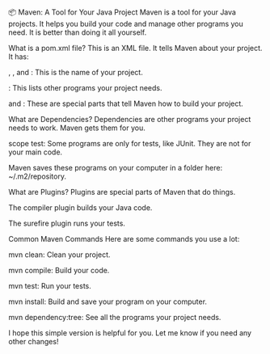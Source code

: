 📦 Maven: A Tool for Your Java Project
Maven is a tool for your Java projects. It helps you build your code and manage other programs you need. It is better than doing it all yourself.

What is a pom.xml file?
This is an XML file. It tells Maven about your project. It has:

<groupId>, <artifactId>, and <version>: This is the name of your project.

<dependencies>: This lists other programs your project needs.

<build> and <plugins>: These are special parts that tell Maven how to build your project.

What are Dependencies?
Dependencies are other programs your project needs to work. Maven gets them for you.

scope test: Some programs are only for tests, like JUnit. They are not for your main code.

Maven saves these programs on your computer in a folder here: ~/.m2/repository.

What are Plugins?
Plugins are special parts of Maven that do things.

The compiler plugin builds your Java code.

The surefire plugin runs your tests.

Common Maven Commands
Here are some commands you use a lot:

mvn clean: Clean your project.

mvn compile: Build your code.

mvn test: Run your tests.

mvn install: Build and save your program on your computer.

mvn dependency:tree: See all the programs your project needs.

I hope this simple version is helpful for you. Let me know if you need any other changes!
